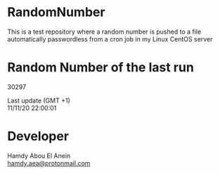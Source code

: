 # RandomNumber    
This is a test repository where a random number is pushed to a file automatically passwordless from a cron job in my Linux CentOS server    
# Random Number of the last run   
30297
      
Last update (GMT +1)    
11/11/20 22:00:01
# Developer    
Hamdy Abou El Anein   
hamdy.aea@protonmail.com
